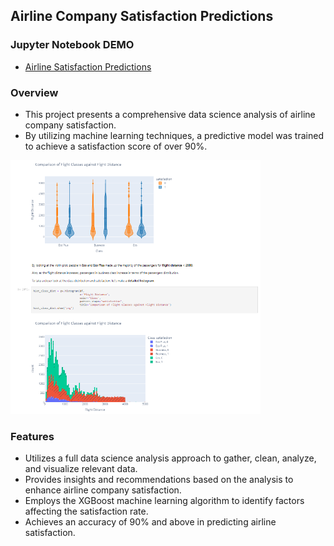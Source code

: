 ## Airline Company Satisfaction Predictions

### Jupyter Notebook DEMO

- [Airline Satisfaction Predictions](https://github.com/andrewtclin/ml-airline-satisfaction-prediction/blob/master/Airline%20Satisfaction%20Analysis_Machine%20Learning%20%26%20Data%20Science.ipynb)

### Overview

- This project presents a comprehensive data science analysis of airline company satisfaction.
- By utilizing machine learning techniques, a predictive model was trained to achieve a satisfaction score of over 90%.

<img src="airline_detections_demo.png" alt="Alt Text" width="400" height="auto">

### Features

- Utilizes a full data science analysis approach to gather, clean, analyze, and visualize relevant data.
- Provides insights and recommendations based on the analysis to enhance airline company satisfaction.
- Employs the XGBoost machine learning algorithm to identify factors affecting the satisfaction rate.
- Achieves an accuracy of 90% and above in predicting airline satisfaction.
